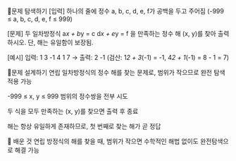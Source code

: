 📍문제 탐색하기
[입력]
하나의 줄에 정수 a, b, c, d, e, f가 공백을 두고 주어짐
(-999 ≤ a, b, c, d, e, f ≤ 999)

[문제]
두 일차방정식
a*x + b*y = c
d*x + e*y = f
을 만족하는 정수 해 (x, y)를 찾아 출력하시오.
단, 해는 유일함이 보장됨.

[예시]
입력: 1 3 -1 4 1 7 → 출력: 2 -1
(검산: 1*2 + 3*(-1) = -1, 4*2 + 1*(-1) = 8 - 1 = 7)

📍문제 설계하기
연립 일차방정식의 정수 해를 찾는 문제로, 범위가 작으므로 완전 탐색 적용 가능

-999 ≤ x, y ≤ 999 범위의 정수쌍을 전부 시도

두 식을 모두 만족하는 (x, y)를 찾으면 출력 후 종료

해는 항상 유일하게 존재하므로, 첫 번째로 찾는 해가 곧 정답

🥕 배운 것
연립 방정식의 해를 찾을 때, 범위가 작으면 수학적인 해법 없이도 완전탐색으로 해결 가능
